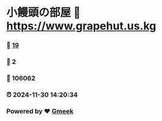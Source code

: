 # 小饅頭の部屋 :link: https://www.grapehut.us.kg 
### :page_facing_up: [19](https://www.grapehut.us.kg/tag.html) 
### :speech_balloon: 2 
### :hibiscus: 106062 
### :alarm_clock: 2024-11-30 14:20:34 
### Powered by :heart: [Gmeek](https://github.com/Meekdai/Gmeek)
